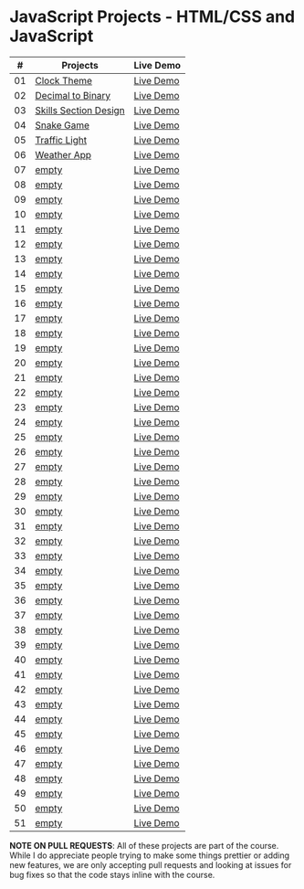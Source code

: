  <!-- # 50 Projects in 50 Days - HTML/CSS and JavaScript -->
 # JavaScript Projects - HTML/CSS and JavaScript

<!-- This is the main repository for all of the projects in the course.

-   [Course Link](https://www.traversymedia.com/50-Projects-In-50-Days) -->


|  #  | Projects                                                                                                                     | Live Demo                                                                         |
| :-: | --------------------------------------------------------------------------------------------------------------------------- | --------------------------------------------------------------------------------- |
| 01  | [Clock Theme](https://github.com/Rajat0063/JavaScript-Projects/tree/main/Clock%20Theme)                             | [Live Demo](https://clock-theme-yr.netlify.app/)               |
| 02  | [Decimal to Binary](https://github.com/Rajat0063/JavaScript-Projects/tree/main/Decimal%20to%20Binary)                               | [Live Demo](https://decimal-to-binary-yr.netlify.app/)                |
| 03  | [Skills Section Design](https://github.com/Rajat0063/JavaScript-Projects/tree/main/Skills%20Section%20Design)                       | [Live Demo](https://skills-section-design-yr.netlify.app/) |
| 04  | [Snake Game](https://github.com/Rajat0063/JavaScript-Projects/tree/main/Snake%20Game)                          | [Live Demo](https://snake-game-yr.netlify.app/)          |
| 05  | [Traffic Light](https://github.com/Rajat0063/JavaScript-Projects/tree/main/Traffic%20Light)                               | [Live Demo](https://traffic-light-yr.netlify.app/)                |
| 06  | [Weather App]()                           | [Live Demo]()              |
| 07  | [empty]()                       | [Live Demo]()            |
| 08  | [empty]()                                         | [Live Demo]()                     |
| 09  | [empty]()                                     | [Live Demo]()                   |
| 10  | [empty]()                                         | [Live Demo]()                     |
| 11  | [empty]()                               | [Live Demo]()                |
| 12  | [empty]()                                   | [Live Demo]()                  |
| 13  | [empty]()                   | [Live Demo]()          |
| 14  | [empty]()                     | [Live Demo]()           |
| 15  | [empty]()                   | [Live Demo]()          |
| 16  | [empty]()                                     | [Live Demo]()                   |
| 17  | [empty]()                                         | [Live Demo]()                     |
| 18  | [empty]()                         | [Live Demo]()             |
| 19  | [empty]()                                     | [Live Demo]()                   |
| 20  | [empty]()                   | [Live Demo]()          |
| 21  | [empty]()                                     | [Live Demo]()                   |
| 22  | [empty]()                                     | [Live Demo]()                   |
| 23  | [empty]()                               | [Live Demo]()                |
| 24  | [empty]()                     | [Live Demo]()           |
| 25  | [empty]()                                 | [Live Demo]()                 |
| 26  | [empty]()               | [Live Demo]()        |
| 27  | [empty]()                       | [Live Demo]()            |
| 28  | [empty]()                             | [Live Demo]()               |
| 29  | [empty]()                       | [Live Demo]()            |
| 30  | [empty]()                           | [Live Demo]()              |
| 31  | [empty]()                       | [Live Demo]()            |
| 32  | [empty]()                             | [Live Demo]()               |
| 33  | [empty]()                                         | [Live Demo]()                     |
| 34  | [empty]()                       | [Live Demo]()            |
| 35  | [empty]()                               | [Live Demo]()                |
| 36  | [empty]()                                       | [Live Demo]()                    |
| 37  | [empty]()                                             | [Live Demo]()                       |
| 38  | [empty]()                 | [Live Demo]()         |
| 39  | [empty]()   | [Live Demo]()  |
| 40  | [empty]()                     | [Live Demo]()           |
| 41  | [empty]()                         | [Live Demo]()             |
| 42  | [empty]()                           | [Live Demo]()              |
| 43  | [empty]()                       | [Live Demo]()            |
| 44  | [empty]()                     | [Live Demo]()           |
| 45  | [empty]()         | [Live Demo]()     |
| 46  | [empty]()                                           | [Live Demo]()                      |
| 47  | [empty]()           | [Live Demo]()      |
| 48  | [empty]()                         | [Live Demo]()             |
| 49  | [empty]()                                         | [Live Demo]()                     |
| 50  | [empty]()                         | [Live Demo]()             |
| 51  | [empty]()                                   | [Live Demo]()             |

**NOTE ON PULL REQUESTS**: All of these projects are part of the course. While I do appreciate people trying to make some things prettier or adding new features, we are only accepting pull requests and looking at issues for bug fixes so that the code stays inline with the course.
